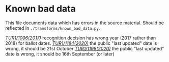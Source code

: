 # Known bad data

This file documents data which has errors in the source material. Should be reflected in `./transforms/known_bad_data.py`.

[*TUR1/1006(2017)*](https://www.gov.uk/government/publications/cac-outcome-unite-the-union-wheelbase-engineering-ltd) recognition decision has wrong year (2017 rather than 2018) for ballot dates.
[*TUR1/1184(2020)*](https://www.gov.uk/government/publications/cac-outcome-unite-the-union-noble-foods-ltd) the public "last updated" date is wrong, it should be 21st October
[*TUR1/1198(2020)*](https://www.gov.uk/government/publications/cac-outcome-unite-the-union-knapp-uk-ltd) the public "last updated" date is wrong, it should be 16th September (or later)
